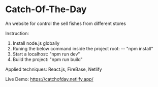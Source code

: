 # Catch-Of-The-Day
An website for control the sell fishes from different stores

Instruction:

1. Install node.js globally
2. Runing the below command inside the project root: -- "npm install"
3. Start a localhost: "npm run dev"
4. Build the project: "npm run build"

Applied techniques:
React.js, FireBase, Netlify

Live Demo:
https://catchofday.netlify.app/
